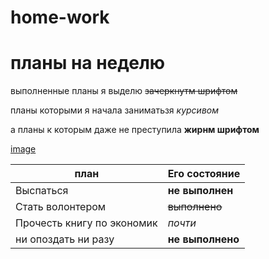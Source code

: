 # home-work
# планы на неделю

выполненные планы я выделю ~~зачеркнутм шрифтом~~

планы которыми я начала заниматьзя *курсивом*

а планы к которым даже не преступила **жирнм шрифтом**

[image](https://images.app.goo.gl/LSUULe7AjRf62FPj9)
	


|  план	                   |Его состояние      |
| -------------------------|:------------------|
|Выспаться                 |	**не выполнен** |
|Стать волонтером          |	~~выполнено~~    |
|Прочесть книгу по экономик|	*почти*          |
|ни опоздать ни разу       | **не выполнено** |
